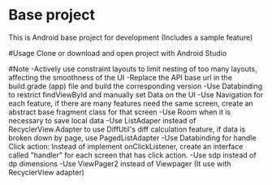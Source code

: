 # Base project
This is Android base project for development (Includes a sample feature)

#Usage
Clone or download and open project with Android Studio

#Note
-Actively use constraint layouts to limit nesting of too many layouts, affecting the smoothness of the UI
-Replace the API base url in the build.grade (app) file and build the corresponding version
-Use Databinding to restrict findViewById and manually set Data on the UI
-Use Navigation for each feature, if there are many features need the same screen, create an abstract base fragment class for that screen
-Use Room when it is necessary to save local data
-Use ListAdaper instead of RecyclerView.Adapter to use DiffUtil's diff calculation feature, if data is broken down by page, use PagedListAdapter
-Use Databinding for handle Click action: Instead of implement onClickListener, create an interface called "handler" for each screen that has click action.
-Use sdp instead of dp dimensions
-Use ViewPager2 instead of Viewpager (It use with RecyclerView adapter)
